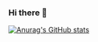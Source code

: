 ### Hi there 👋
[![Anurag's GitHub stats](https://github-readme-stats.vercel.app/api?username=anuraghazra)](https://github.com/AdrianGallano/github-readme-stats)

<!--
**AdrianGallano/AdrianGallano** is a ✨ _special_ ✨ repository because its `README.md` (this file) appears on your GitHub profile.

Here are some ideas to get you started:

- 🔭 I’m currently working on ...
- 🌱 I’m currently learning ...
- 👯 I’m looking to collaborate on ...
- 🤔 I’m looking for help with ...
- 💬 Ask me about ...
- 📫 How to reach me: ...
- 😄 Pronouns: ...
- ⚡ Fun fact: ...
-->
